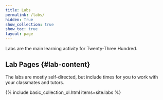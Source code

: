 ```yaml
---
title: Labs
permalink: /labs/
hidden: True
show_collection: true
show_toc: true
layout: page
---
```


Labs are the main learning activity for Twenty-Three Hundred.

## Lab Pages {#lab-content}

The labs are mostly self-directed, but include times for you to work with your classmates and tutors.

{% include basic_collection_ol.html items=site.labs %}
